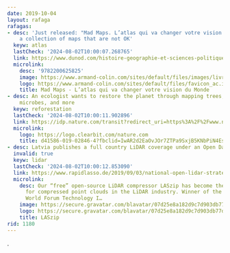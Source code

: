 ```yaml
---
date: 2019-10-04
layout: rafaga
rafagas:
- desc: 'Just released: "Mad Maps. L’atlas qui va changer votre vision du Monde",
    a collection of maps that are not OK'
  keyw: atlas
  lastCheck: '2024-08-02T10:00:07.268765'
  link: https://www.dunod.com/histoire-geographie-et-sciences-politiques/mad-maps-atlas-qui-va-changer-votre-vision-du-monde
  microlink:
    desc: '9782200625825'
    image: https://www.armand-colin.com/sites/default/files/images/livres/couv/9782200625825-001-T.jpeg
    logo: https://www.armand-colin.com/sites/default/files/favicon_ac.ico
    title: Mad Maps - L’atlas qui va changer votre vision du Monde
- desc: An ecologist wants to restore the planet through mapping trees, fungi, worms,
    microbes, and more
  keyw: reforestation
  lastCheck: '2024-08-02T10:00:11.902896'
  link: https://idp.nature.com/transit?redirect_uri=https%3A%2F%2Fwww.nature.com%2Farticles%2Fd41586-019-02846-4%3Ffbclid%3DIwAR2d2EaOvJOr7ZTPa9SxjB5KNbPiN4EszDeFHbqSzeFhyuFPTVGzec9p2_Y&code=83abaecd-4169-4281-8e78-13c38715a35c
  microlink:
    logo: https://logo.clearbit.com/nature.com
    title: d41586-019-02846-4?fbclid=IwAR2d2EaOvJOr7ZTPa9SxjB5KNbPiN4EszDeFHbqSzeFhyuFPTVGzec9p2_Y&error=cookies_not_supported&code=5f706fe0-b99b-49b1-a888-ffbf261a4912
- desc: Latvia publishes a full country LiDAR coverage under an Open Data license
  invalid: true
  keyw: lidar
  lastCheck: '2024-08-02T10:00:12.853090'
  link: https://www.rapidlasso.de/2019/09/03/national-open-lidar-strategy-of-latvia-humiliates-germany-austria-and-other-european-closed-data-states/L
  microlink:
    desc: Our “free” open-source LiDAR compressor LASzip has become the de-facto standard
      for compressed point clouds in the LiDAR industry. Winner of the 2012 Geospatial
      World Forum Technology I…
    image: https://secure.gravatar.com/blavatar/07d25e8a182d9c7d903db77db77d440f?s=200&ts=1570446536
    logo: https://secure.gravatar.com/blavatar/07d25e8a182d9c7d903db77db77d440f?s=32
    title: LASzip
rid: 1180
---
```


.